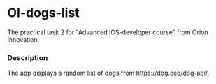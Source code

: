 # OI-dogs-list
The practical task 2 for "Advanced iOS-developer course" from Orion Innovation.
### Description
The app displays a random list of dogs from https://dog.ceo/dog-api/.



